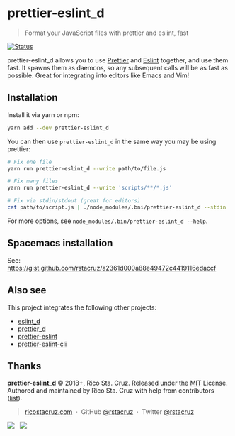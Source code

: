 # prettier-eslint_d

> Format your JavaScript files with prettier and eslint, fast

[![Status](https://travis-ci.org/rstacruz/prettier-eslint_d.svg?branch=master)](https://travis-ci.org/rstacruz/prettier-eslint_d "See test builds")

prettier-eslint_d allows you to use [Prettier](https://prettier.io) and [Eslint](https://eslint.org) together, and use them fast. It spawns them as daemons, so any subsequent calls will be as fast as possible. Great for integrating into editors like Emacs and Vim!

## Installation

Install it via yarn or npm:

```bash
yarn add --dev prettier-eslint_d
```

You can then use `prettier-eslint_d` in the same way you may be using prettier:

```bash
# Fix one file
yarn run prettier-eslint_d --write path/to/file.js

# Fix many files
yarn run prettier-eslint_d --write 'scripts/**/*.js'

# Fix via stdin/stdout (great for editors)
cat path/to/script.js | ./node_modules/.bni/prettier-eslint_d --stdin
```

For more options, see `node_modules/.bin/prettier-eslint_d --help`.

## Spacemacs installation

See: <https://gist.github.com/rstacruz/a2361d000a88e49472c4419116edaccf>

## Also see

This project integrates the following other projects:

- [eslint_d](https://yarn.pm/eslint_d)
- [prettier_d](https://yarn.pm/prettier_d)
- [prettier-eslint](https://yarn.pm/prettier-eslint)
- [prettier-eslint-cli](https://yarn.pm/prettier-eslint-cli)

## Thanks

**prettier-eslint_d** © 2018+, Rico Sta. Cruz. Released under the [MIT] License.<br>
Authored and maintained by Rico Sta. Cruz with help from contributors ([list][contributors]).

> [ricostacruz.com](http://ricostacruz.com) &nbsp;&middot;&nbsp;
> GitHub [@rstacruz](https://github.com/rstacruz) &nbsp;&middot;&nbsp;
> Twitter [@rstacruz](https://twitter.com/rstacruz)

[![](https://img.shields.io/github/followers/rstacruz.svg?style=social&label=@rstacruz)](https://github.com/rstacruz) &nbsp;
[![](https://img.shields.io/twitter/follow/rstacruz.svg?style=social&label=@rstacruz)](https://twitter.com/rstacruz)

[MIT]: http://mit-license.org/
[contributors]: https://github.com/rstacruz/prettier-eslint_d/contributors
